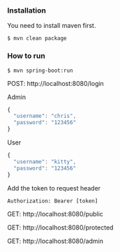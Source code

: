 ### Installation

  You need to install maven first.
  
  ```shell
  $ mvn clean package
  ```

### How to run 

  ```shell
  $ mvn spring-boot:run 
  ```

  POST: http://localhost:8080/login

  Admin

  ```javascript
  {
    "username": "chris",
    "password": "123456"
  }
  ```

  User

  ```javascript
  {
    "username": "kitty",
    "password": "123456"
  }
  ```
  
  Add the token to request header
  
  ```shell
  Authorization: Bearer [token]
  ```
  
  GET: http://localhost:8080/public
  
  GET: http://localhost:8080/protected
  
  GET: http://localhost:8080/admin
